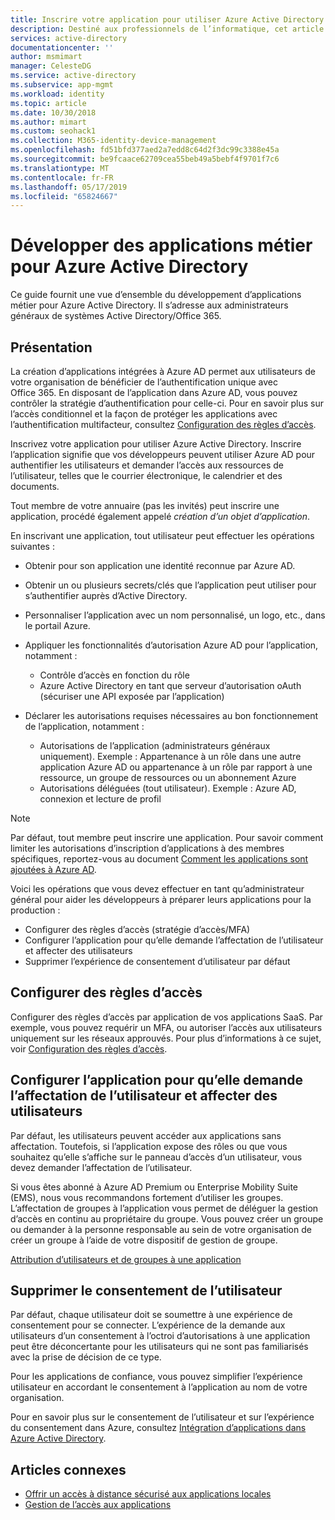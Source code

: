 ```yaml
---
title: Inscrire votre application pour utiliser Azure Active Directory | Microsoft Docs
description: Destiné aux professionnels de l’informatique, cet article fournit des instructions pour l’intégration d’applications Azure à Active Directory.
services: active-directory
documentationcenter: ''
author: msmimart
manager: CelesteDG
ms.service: active-directory
ms.subservice: app-mgmt
ms.workload: identity
ms.topic: article
ms.date: 10/30/2018
ms.author: mimart
ms.custom: seohack1
ms.collection: M365-identity-device-management
ms.openlocfilehash: fd51bfd377aed2a7edd8c64d2f3dc99c3388e45a
ms.sourcegitcommit: be9fcaace62709cea55beb49a5bebf4f9701f7c6
ms.translationtype: MT
ms.contentlocale: fr-FR
ms.lasthandoff: 05/17/2019
ms.locfileid: "65824667"
---
```

# <a name="develop-line-of-business-apps-for-azure-active-directory"></a>Développer des applications métier pour Azure Active Directory
Ce guide fournit une vue d’ensemble du développement d’applications métier pour Azure Active Directory. Il s’adresse aux administrateurs généraux de systèmes Active Directory/Office 365.

## <a name="overview"></a>Présentation
La création d’applications intégrées à Azure AD permet aux utilisateurs de votre organisation de bénéficier de l’authentification unique avec Office 365. En disposant de l’application dans Azure AD, vous pouvez contrôler la stratégie d’authentification pour celle-ci. Pour en savoir plus sur l’accès conditionnel et la façon de protéger les applications avec l’authentification multifacteur, consultez [Configuration des règles d’accès](../conditional-access/app-based-mfa.md).

Inscrivez votre application pour utiliser Azure Active Directory. Inscrire l’application signifie que vos développeurs peuvent utiliser Azure AD pour authentifier les utilisateurs et demander l’accès aux ressources de l’utilisateur, telles que le courrier électronique, le calendrier et des documents.

Tout membre de votre annuaire (pas les invités) peut inscrire une application, procédé également appelé *création d’un objet d’application*.

En inscrivant une application, tout utilisateur peut effectuer les opérations suivantes :

* Obtenir pour son application une identité reconnue par Azure AD.
* Obtenir un ou plusieurs secrets/clés que l’application peut utiliser pour s’authentifier auprès d’Active Directory.
* Personnaliser l’application avec un nom personnalisé, un logo, etc., dans le portail Azure.
* Appliquer les fonctionnalités d’autorisation Azure AD pour l’application, notamment :

  * Contrôle d’accès en fonction du rôle
  * Azure Active Directory en tant que serveur d’autorisation oAuth (sécuriser une API exposée par l’application)
* Déclarer les autorisations requises nécessaires au bon fonctionnement de l’application, notamment :

     - Autorisations de l’application (administrateurs généraux uniquement). Exemple : Appartenance à un rôle dans une autre application Azure AD ou appartenance à un rôle par rapport à une ressource, un groupe de ressources ou un abonnement Azure
     - Autorisations déléguées (tout utilisateur). Exemple : Azure AD, connexion et lecture de profil

> [!NOTE]
> Par défaut, tout membre peut inscrire une application. Pour savoir comment limiter les autorisations d’inscription d’applications à des membres spécifiques, reportez-vous au document [Comment les applications sont ajoutées à Azure AD](../develop/active-directory-how-applications-are-added.md#who-has-permission-to-add-applications-to-my-azure-ad-instance).
>
>

Voici les opérations que vous devez effectuer en tant qu’administrateur général pour aider les développeurs à préparer leurs applications pour la production :

* Configurer des règles d’accès (stratégie d’accès/MFA)
* Configurer l’application pour qu’elle demande l’affectation de l’utilisateur et affecter des utilisateurs
* Supprimer l’expérience de consentement d’utilisateur par défaut

## <a name="configure-access-rules"></a>Configurer des règles d’accès
Configurer des règles d’accès par application de vos applications SaaS. Par exemple, vous pouvez requérir un MFA, ou autoriser l’accès aux utilisateurs uniquement sur les réseaux approuvés. Pour plus d’informations à ce sujet, voir [Configuration des règles d’accès](../conditional-access/app-based-mfa.md).

## <a name="configure-the-app-to-require-user-assignment-and-assign-users"></a>Configurer l’application pour qu’elle demande l’affectation de l’utilisateur et affecter des utilisateurs
Par défaut, les utilisateurs peuvent accéder aux applications sans affectation. Toutefois, si l’application expose des rôles ou que vous souhaitez qu’elle s’affiche sur le panneau d’accès d’un utilisateur, vous devez demander l’affectation de l’utilisateur.

Si vous êtes abonné à Azure AD Premium ou Enterprise Mobility Suite (EMS), nous vous recommandons fortement d’utiliser les groupes. L’affectation de groupes à l’application vous permet de déléguer la gestion d’accès en continu au propriétaire du groupe. Vous pouvez créer un groupe ou demander à la personne responsable au sein de votre organisation de créer un groupe à l’aide de votre dispositif de gestion de groupe.

[Attribution d’utilisateurs et de groupes à une application](methods-for-assigning-users-and-groups.md)  


## <a name="suppress-user-consent"></a>Supprimer le consentement de l’utilisateur
Par défaut, chaque utilisateur doit se soumettre à une expérience de consentement pour se connecter. L’expérience de la demande aux utilisateurs d’un consentement à l’octroi d’autorisations à une application peut être déconcertante pour les utilisateurs qui ne sont pas familiarisés avec la prise de décision de ce type.

Pour les applications de confiance, vous pouvez simplifier l’expérience utilisateur en accordant le consentement à l’application au nom de votre organisation.

Pour en savoir plus sur le consentement de l’utilisateur et sur l’expérience du consentement dans Azure, consultez [Intégration d’applications dans Azure Active Directory](../develop/quickstart-v1-integrate-apps-with-azure-ad.md).

## <a name="related-articles"></a>Articles connexes
* [Offrir un accès à distance sécurisé aux applications locales](application-proxy.md)
* [Gestion de l’accès aux applications](what-is-access-management.md)

